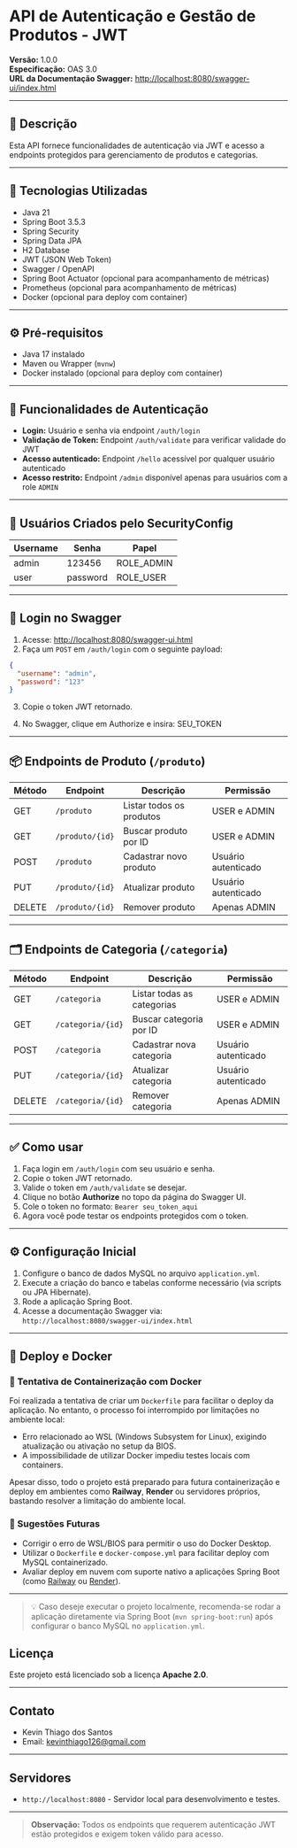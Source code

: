 # API de Autenticação e Gestão de Produtos - JWT

**Versão:** 1.0.0  
**Especificação:** OAS 3.0  
**URL da Documentação Swagger:** [http://localhost:8080/swagger-ui/index.html](http://localhost:8080/swagger-ui/index.html)  

---

## 📄 Descrição

Esta API fornece funcionalidades de autenticação via JWT e acesso a endpoints protegidos para gerenciamento de produtos e categorias.

---

## 🚀 Tecnologias Utilizadas

- Java 21  
- Spring Boot 3.5.3  
- Spring Security  
- Spring Data JPA  
- H2 Database  
- JWT (JSON Web Token)  
- Swagger / OpenAPI  
- Spring Boot Actuator  (opcional para acompanhamento de métricas)
- Prometheus  (opcional para acompanhamento de métricas)
- Docker (opcional para deploy com container)

---

## ⚙️ Pré-requisitos

- Java 17 instalado  
- Maven ou Wrapper (`mvnw`)  
- Docker instalado (opcional para deploy com container)

---

## 🔐 Funcionalidades de Autenticação

- **Login:** Usuário e senha via endpoint `/auth/login`  
- **Validação de Token:** Endpoint `/auth/validate` para verificar validade do JWT  
- **Acesso autenticado:** Endpoint `/hello` acessível por qualquer usuário autenticado  
- **Acesso restrito:** Endpoint `/admin` disponível apenas para usuários com a role `ADMIN`  

---

## 🧪 Usuários Criados pelo SecurityConfig

| Username | Senha | Papel       |
|----------|-------|-------------|
| admin    | 123456   | ROLE_ADMIN  |
| user     | password   | ROLE_USER   |

---

## 🔐 Login no Swagger

1. Acesse: [http://localhost:8080/swagger-ui.html](http://localhost:8080/swagger-ui.html)  
2. Faça um `POST` em `/auth/login` com o seguinte payload:

```json
{
  "username": "admin",
  "password": "123"
}
```
3. Copie o token JWT retornado.

4. No Swagger, clique em Authorize e insira: SEU_TOKEN

---

## 📦 Endpoints de Produto (`/produto`)

| Método | Endpoint          | Descrição                                | Permissão              |
|--------|-------------------|-----------------------------------------|-----------------------|
| GET    | `/produto`        | Listar todos os produtos                 | USER e ADMIN          |
| GET    | `/produto/{id}`   | Buscar produto por ID                    | USER e ADMIN          |
| POST   | `/produto`        | Cadastrar novo produto                   | Usuário autenticado   |
| PUT    | `/produto/{id}`   | Atualizar produto                        | Usuário autenticado   |
| DELETE | `/produto/{id}`   | Remover produto                         | Apenas ADMIN          |

---

## 🗂️ Endpoints de Categoria (`/categoria`)

| Método | Endpoint          | Descrição                                | Permissão              |
|--------|-------------------|-----------------------------------------|-----------------------|
| GET    | `/categoria`      | Listar todas as categorias               | USER e ADMIN          |
| GET    | `/categoria/{id}` | Buscar categoria por ID                  | USER e ADMIN          |
| POST   | `/categoria`      | Cadastrar nova categoria                 | Usuário autenticado   |
| PUT    | `/categoria/{id}` | Atualizar categoria                      | Usuário autenticado   |
| DELETE | `/categoria/{id}` | Remover categoria                        | Apenas ADMIN          |

---

## ✅ Como usar

1. Faça login em `/auth/login` com seu usuário e senha.  
2. Copie o token JWT retornado.  
3. Valide o token em `/auth/validate` se desejar.  
4. Clique no botão **Authorize** no topo da página do Swagger UI.  
5. Cole o token no formato: `Bearer seu_token_aqui`  
6. Agora você pode testar os endpoints protegidos com o token.  

---

## ⚙️ Configuração Inicial

1. Configure o banco de dados MySQL no arquivo `application.yml`.  
2. Execute a criação do banco e tabelas conforme necessário (via scripts ou JPA Hibernate).  
3. Rode a aplicação Spring Boot.  
4. Acesse a documentação Swagger via:  
   `http://localhost:8080/swagger-ui/index.html`

---

## 🚚 Deploy e Docker

### 🐳 Tentativa de Containerização com Docker

Foi realizada a tentativa de criar um `Dockerfile` para facilitar o deploy da aplicação. No entanto, o processo foi interrompido por limitações no ambiente local:

- Erro relacionado ao WSL (Windows Subsystem for Linux), exigindo atualização ou ativação no setup da BIOS.
- A impossibilidade de utilizar Docker impediu testes locais com containers.

Apesar disso, todo o projeto está preparado para futura containerização e deploy em ambientes como **Railway**, **Render** ou servidores próprios, bastando resolver a limitação do ambiente local.

### 🔧 Sugestões Futuras

- Corrigir o erro de WSL/BIOS para permitir o uso do Docker Desktop.
- Utilizar o `Dockerfile` e `docker-compose.yml` para facilitar deploy com MySQL containerizado.
- Avaliar deploy em nuvem com suporte nativo a aplicações Spring Boot (como [Railway](https://railway.app) ou [Render](https://render.com)).

---

> 💡 Caso deseje executar o projeto localmente, recomenda-se rodar a aplicação diretamente via Spring Boot (`mvn spring-boot:run`) após configurar o banco MySQL no `application.yml`.


## Licença

Este projeto está licenciado sob a licença **Apache 2.0**.

---

## Contato

- Kevin Thiago dos Santos   
- Email: kevinthiago126@gmail.com  

---

## Servidores

- `http://localhost:8080` - Servidor local para desenvolvimento e testes.

---

> **Observação:** Todos os endpoints que requerem autenticação JWT estão protegidos e exigem token válido para acesso.
